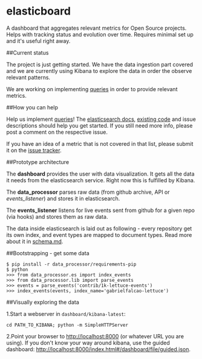 elasticboard
============

A dashboard that aggregates relevant metrics for Open Source projects. Helps with tracking status and evolution over time. Requires minimal set up and it's useful right away.


##Current status

The project is just getting started. We have the data ingestion part covered and we are currently using Kibana to explore the data in order the observe relevant patterns.

We are working on implementing [queries](https://github.com/uberVU/elasticboard/issues?labels=query&page=1&state=open) in order to provide relevant metrics.

##How you can help

Help us implement [queries](https://github.com/uberVU/elasticboard/issues?labels=query&page=1&state=open)! The [elasticsearch docs](http://www.elasticsearch.org/guide/en/elasticsearch/reference/current/search.html), [existing code](https://github.com/uberVU/elasticboard/blob/master/data_processor/queries.py) and issue descriptions should help you get started. If you still need more info, please post a comment on the respective issue.

If you have an idea of a metric that is not covered in that list, please submit it on the [issue tracker](https://github.com/uberVU/elasticboard/issues).


##Prototype architecture

The **dashboard** provides the user with data visualization. It gets all the
data it needs from the elasticsearch service. Right now this is fulfilled by
Kibana.

The **data_processor** parses raw data (from github archive, API or *events_listener*)
and stores it in elasticsearch.

The **events_listener** listens for live events sent from github for a given repo
(via hooks) and stores them as raw data.


The data inside elasticsearch is laid out as following - every repository get its own index, and event types are mapped to document types. Read more about it in [schema.md](https://github.com/uberVU/elasticboard/blob/master/schema.md).


##Bootstrapping - get some data

	$ pip install -r data_processor/requirements-pip
    $ python
    >>> from data_processor.es import index_events
    >>> from data_processor.lib import parse_events
    >>> events = parse_events('contrib/1k-lettuce-events')
    >>> index_events(events, index_name='gabrielfalcao-lettuce')


##Visually exploring the data

1.Start a webserver in `dashboard/kibana-latest`:

    cd PATH_TO_KIBANA; python -m SimpleHTTPServer


2.Point your browser to [http://localhost:8000](http://localhost:8000) (or whatever URL you are using).
If you don't know your way around kibana, use the guided dashboard: 
[http://localhost:8000/index.html#/dashboard/file/guided.json](http://localhost:8000/index.html#/dashboard/file/guided.json).


